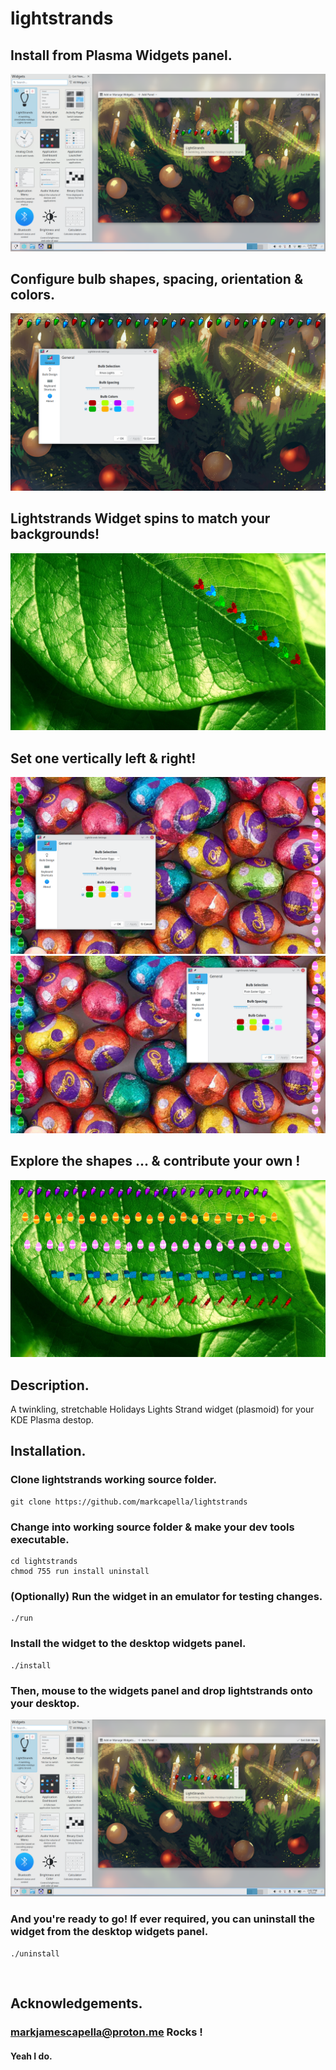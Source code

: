 
# lightstrands

## Install from Plasma Widgets panel.
!['install'](https://github.com/markcapella/lightstrands/blob/main/screenshot_install.png)

## Configure bulb shapes, spacing, orientation & colors.
!['configure'](https://github.com/markcapella/lightstrands/blob/main/screenshot_configure.png)

## Lightstrands Widget spins to match your backgrounds!
!['left'](https://github.com/markcapella/lightstrands/blob/main/screenshot_spin.png)

## Set one vertically left & right!
!['left'](https://github.com/markcapella/lightstrands/blob/main/screenshot_left.png)
!['right'](https://github.com/markcapella/lightstrands/blob/main/screenshot_right.png)

## Explore the shapes ... & contribute your own !
!['everywhere'](https://github.com/markcapella/lightstrands/blob/main/screenshot_everywhere.png)

## Description.
A twinkling, stretchable Holidays Lights Strand widget
(plasmoid) for your KDE Plasma destop.
&nbsp;
## Installation.

### Clone lightstrands working source folder.
    git clone https://github.com/markcapella/lightstrands

### Change into working source folder & make your dev tools executable.
    cd lightstrands
    chmod 755 run install uninstall
### (Optionally) Run the widget in an emulator for testing changes.
    ./run
    
### Install the widget to the desktop widgets panel.
    ./install

### Then, mouse to the widgets panel and drop lightstrands onto your desktop.
!['install2'](https://github.com/markcapella/lightstrands/blob/main/screenshot_install.png)
### And you're ready to go! If ever required, you can uninstall the widget from the desktop widgets panel.
    ./uninstall

&nbsp;
## Acknowledgements.

### markjamescapella@proton.me Rocks !

#### Yeah I do.
&nbsp;

